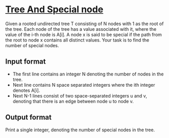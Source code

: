 # [Tree And Special node][link]

Given a rooted undirected tree T consisting of N nodes with 1 as the root of the tree. Each node of the tree has a value associated with it, where the value of the i-th node is A[i]. A node x is said to be special if the path from the root to node x contains all distinct values. Your task is to find the number of special nodes.

## Input format

- The first line contains an integer N denoting the number of nodes in the tree.
- Next line contains N space separated integers where the ith integer denotes A[i].
- Next N-1 lines consist of two space-separated integers u and v, denoting that there is an edge between node u to node v.

## Output format

Print a single integer, denoting the number of special nodes in the tree.

[link]: https://www.hackerearth.com/practice/algorithms/graphs/depth-first-search/practice-problems/algorithm/tree-and-special-node-ecdb1606/
